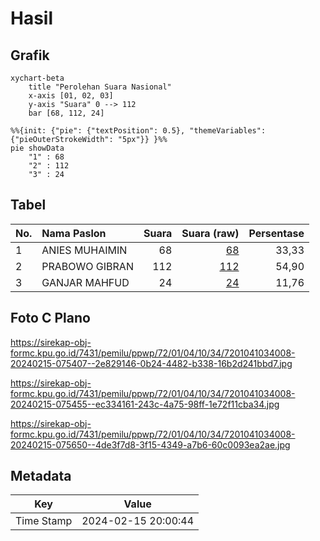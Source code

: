# Hasil

## Grafik

```mermaid
xychart-beta
    title "Perolehan Suara Nasional"
    x-axis [01, 02, 03]
    y-axis "Suara" 0 --> 112
    bar [68, 112, 24]
```

```mermaid
%%{init: {"pie": {"textPosition": 0.5}, "themeVariables": {"pieOuterStrokeWidth": "5px"}} }%%
pie showData
    "1" : 68
    "2" : 112
    "3" : 24
```

## Tabel

| No. | Nama Paslon    | Suara | Suara (raw) | Persentase |
|:--- |:-------------- | -----:| -----------:| ----------:|
| 1   | ANIES MUHAIMIN | 68    | [68][p-1]   | 33,33      |
| 2   | PRABOWO GIBRAN | 112   | [112][p-2]  | 54,90      |
| 3   | GANJAR MAHFUD  | 24    | [24][p-3]   | 11,76      |


[p-1]: https://github.com/gigit-pemilu/pemilu-2024/blob/main/pilpres/hitung-suara/sub/72-sulawesi-tengah/sub/01-banggai/sub/04-luwuk/sub/1034-bungin-timur/sub/008-tps/sub/paslon-1.txt
[p-2]: https://github.com/gigit-pemilu/pemilu-2024/blob/main/pilpres/hitung-suara/sub/72-sulawesi-tengah/sub/01-banggai/sub/04-luwuk/sub/1034-bungin-timur/sub/008-tps/sub/paslon-2.txt
[p-3]: https://github.com/gigit-pemilu/pemilu-2024/blob/main/pilpres/hitung-suara/sub/72-sulawesi-tengah/sub/01-banggai/sub/04-luwuk/sub/1034-bungin-timur/sub/008-tps/sub/paslon-3.txt

## Foto C Plano

https://sirekap-obj-formc.kpu.go.id/7431/pemilu/ppwp/72/01/04/10/34/7201041034008-20240215-075407--2e829146-0b24-4482-b338-16b2d241bbd7.jpg

https://sirekap-obj-formc.kpu.go.id/7431/pemilu/ppwp/72/01/04/10/34/7201041034008-20240215-075455--ec334161-243c-4a75-98ff-1e72f11cba34.jpg

https://sirekap-obj-formc.kpu.go.id/7431/pemilu/ppwp/72/01/04/10/34/7201041034008-20240215-075650--4de3f7d8-3f15-4349-a7b6-60c0093ea2ae.jpg


## Metadata

| Key        | Value               |
| ---------- | ------------------- |
| Time Stamp | 2024-02-15 20:00:44 |



